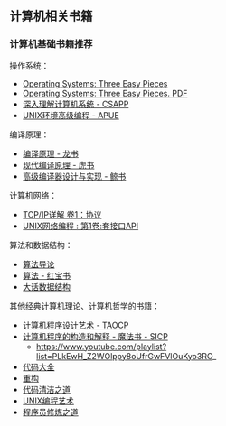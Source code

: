 ## 计算机相关书籍

### 计算机基础书籍推荐

操作系统：

- [Operating Systems: Three Easy Pieces](https://book.douban.com/subject/19973015/)
- [Operating Systems: Three Easy Pieces. PDF](http://pages.cs.wisc.edu/~remzi/OSTEP/)
- [深入理解计算机系统 - CSAPP](https://book.douban.com/subject/5333562/)
- [UNIX环境高级编程 - APUE](https://book.douban.com/subject/1788421/)

编译原理：

- [编译原理 - 龙书](https://book.douban.com/subject/3296317/)
- [现代编译原理 - 虎书](https://book.douban.com/subject/1806974/)
- [高级编译器设计与实现 - 鲸书](https://book.douban.com/subject/1400374/)

计算机网络：

- [TCP/IP详解 卷1：协议](https://book.douban.com/subject/1088054/)
- [UNIX网络编程 : 第1卷:套接口API](https://book.douban.com/subject/1500149/)

算法和数据结构：

- [算法导论](https://book.douban.com/subject/1885170/)
- [算法 - 红宝书](https://book.douban.com/subject/10432347/)
- [大话数据结构](https://book.douban.com/subject/6424904/)

其他经典计算机理论、计算机哲学的书籍：

- [计算机程序设计艺术 - TAOCP](https://book.douban.com/subject/1130500/)
- [计算机程序的构造和解释 - 魔法书 - SICP](https://book.douban.com/subject/1148282/)
  - https://www.youtube.com/playlist?list=PLkEwH_Z2WOlppy8oUfrGwFVlOuKyo3RO_
- [代码大全](https://book.douban.com/subject/1477390/)
- [重构](https://book.douban.com/subject/4262627/)
- [代码清洁之道](https://book.douban.com/subject/4199741/)
- [UNIX编程艺术](https://book.douban.com/subject/1467587/)
- [程序员修炼之道](https://book.douban.com/subject/1152111/)
